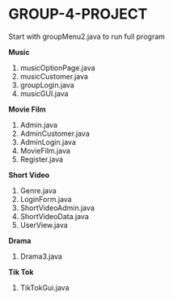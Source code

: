 # GROUP-4-PROJECT
Start with groupMenu2.java to run full program

**Music**
1. musicOptionPage.java
2. musicCustomer.java
3. groupLogin.java
4. musicGUI.java

**Movie Film**
1. Admin.java
2. AdminCustomer.java
3. AdminLogin.java
4. MovieFilm.java
5. Register.java

**Short Video**
1. Genre.java
2. LoginForm.java
3. ShortVideoAdmin.java
4. ShortVideoData.java
5. UserView.java

**Drama**
1. Drama3.java

**Tik Tok**
1. TikTokGui.java
